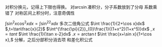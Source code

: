 对积分换元，记得上下限也得换。
对$\arcsin$凑积分，分子系数放到了分母
系数乘错了
对称区间上积分时，注意奇偶性

$\int \sin^2x\cos^2xdx=\int\sin^22xdx$  多次二倍角公式
$\int \frac{1}{2+\cos x}dx$ $,t=\tan\frac{x}{2}$
$\int^{\frac{\pi}{2}}_{0}\frac{1}{(1+x^2)(1+x^5)}dx$  $,x=tant$
$\int \frac{1}{\tan x-2}dx$ $.x=\arctan t$
$\int \frac{x+\sin x}{1+\cos x},$ 分解，之后分部积分消去项
和差化积公式
